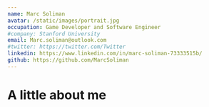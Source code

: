 ```yaml
---
name: Marc Soliman
avatar: /static/images/portrait.jpg
occupation: Game Developer and Software Engineer
#company: Stanford University
email: Marc.soliman@outlook.com
#twitter: https://twitter.com/Twitter
linkedin: https://www.linkedin.com/in/marc-soliman-73333515b/
github: https://github.com/MarcSoliman
---
```



# A little about me
